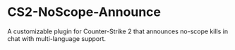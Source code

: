 # CS2-NoScope-Announce
A customizable plugin for Counter-Strike 2 that announces no-scope kills in chat with multi-language support.
